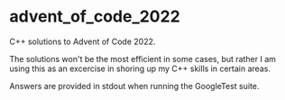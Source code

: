 # advent_of_code_2022

C++ solutions to Advent of Code 2022. 

The solutions won't be the most efficient in some cases, 
but rather I am using this as an excercise in shoring up my C++ skills
in certain areas.

Answers are provided in stdout when running the GoogleTest suite.
